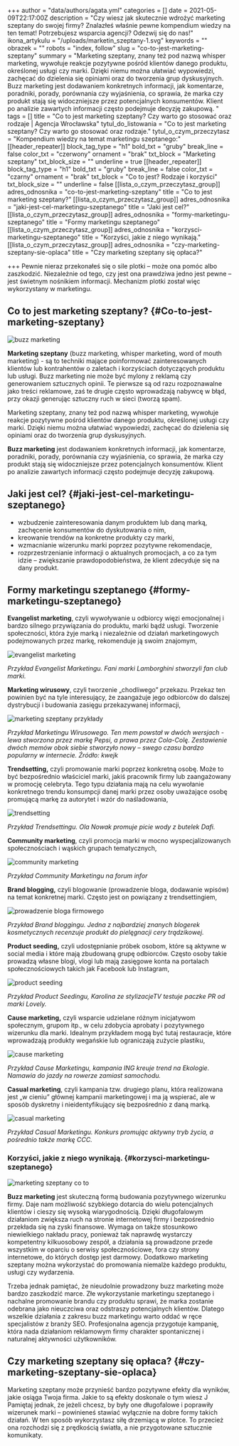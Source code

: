 +++
author = "data/authors/agata.yml"
categories = []
date = 2021-05-09T22:17:00Z
description = "Czy wiesz jak skutecznie wdrożyć marketing szeptany do swojej firmy? Znalazłeś właśnie pewne kompendium wiedzy na ten temat! Potrzebujesz wsparcia agencji? Odezwij się do nas!"
ikona_artykulu = "/uploads/marketin_szeptany-1.svg"
keywords = ""
obrazek = ""
robots = "index, follow"
slug = "co-to-jest-marketing-szeptany"
summary = "Marketing szeptany, znany też pod nazwą whisper marketing, wywołuje reakcje pozytywne pośród klientów danego produktu, określonej usługi czy marki. Dzięki niemu można ułatwiać wypowiedzi, zachęcać do dzielenia się opiniami oraz do tworzenia grup dyskusyjnych. Buzz marketing jest dodawaniem konkretnych informacji, jak komentarze, poradniki, porady, porównania czy wyjaśnienia, co sprawia, że marka czy produkt stają się widoczniejsze przez potencjalnych konsumentów. Klient po analizie zawartych informacji często podejmuje decyzję zakupową. "
tags = []
title = "Co to jest marketing szeptany? Czy warto go stosować oraz rodzaje | Agencja Wrocławska"
tytul_do_listowania = "Co to jest marketing szeptany? Czy warto go stosować oraz rodzaje."
tytul_o_czym_przeczytasz = "Kompendium wiedzy na temat marketingu szeptanego:"
[[header_repeater]]
block_tag_type = "h1"
bold_txt = "gruby"
break_line = false
color_txt = "czerwony"
ornament = "brak"
txt_block = "Marketing szeptany"
txt_block_size = ""
underline = true
[[header_repeater]]
block_tag_type = "h1"
bold_txt = "gruby"
break_line = false
color_txt = "czarny"
ornament = "brak"
txt_block = "Co to jest? Rodzaje i korzyści"
txt_block_size = ""
underline = false
[[lista_o_czym_przeczytasz_group]]
adres_odnosnika = "co-to-jest-marketing-szeptany"
title = "Co to jest marketing szeptany?"
[[lista_o_czym_przeczytasz_group]]
adres_odnosnika = "jaki-jest-cel-marketingu-szeptanego"
title = "Jaki jest cel?"
[[lista_o_czym_przeczytasz_group]]
adres_odnosnika = "formy-marketingu-szeptanego"
title = "Formy marketingu szeptanego"
[[lista_o_czym_przeczytasz_group]]
adres_odnosnika = "korzysci-marketingu-szeptanego"
title = "Korzyści, jakie z niego wynikają."
[[lista_o_czym_przeczytasz_group]]
adres_odnosnika = "czy-marketing-szeptany-sie-oplaca"
title = "Czy marketing szeptany się opłaca?"

+++
Pewnie nieraz przekonałeś się o sile plotki – może ona pomóc albo zaszkodzić. Niezależnie od tego, czy jest ona prawdziwa jedno jest pewne – jest świetnym nośnikiem informacji. Mechanizm plotki został więc wykorzystany w marketingu.

## Co to jest marketing szeptany? {#Co-to-jest-marketing-szeptany}

![buzz marketing](/uploads/marketing1.jpg)

**Marketing szeptany** (buzz marketing, whisper marketing, word of mouth marketing) - są to techniki mające poinformować zainteresowanych klientów lub kontrahentów o zaletach i korzyściach dotyczących produktu lub usługi. Buzz marketing nie może być mylony z reklamą czy generowaniem sztucznych opinii. Te pierwsze są od razu rozpoznawalne jako treści reklamowe, zaś te drugie często wprowadzają nabywcę w błąd, przy okazji generując sztuczny ruch w sieci (tworzą spam).

Marketing szeptany, znany też pod nazwą whisper marketing, wywołuje reakcje pozytywne pośród klientów danego produktu, określonej usługi czy marki. Dzięki niemu można ułatwiać wypowiedzi, zachęcać do dzielenia się opiniami oraz do tworzenia grup dyskusyjnych.

**Buzz marketing** jest dodawaniem konkretnych informacji, jak komentarze, poradniki, porady, porównania czy wyjaśnienia, co sprawia, że marka czy produkt stają się widoczniejsze przez potencjalnych konsumentów. Klient po analizie zawartych informacji często podejmuje decyzję zakupową.

## Jaki jest cel? {#jaki-jest-cel-marketingu-szeptanego}

* wzbudzenie zainteresowania danym produktem lub daną marką,  
  zachęcenie konsumentów do dyskutowania o nim,
* kreowanie trendów na konkretne produkty czy marki,
* wzmacnianie wizerunku marki poprzez pozytywne rekomendacje,
* rozprzestrzenianie informacji o aktualnych promocjach, a co za tym idzie – zwiększanie prawdopodobieństwa, że klient zdecyduje się na dany produkt.

## Formy marketingu szeptanego {#formy-marketingu-szeptanego}

**Evangelist marketing**, czyli wywoływanie u odbiorcy więzi emocjonalnej i bardzo silnego przywiązania do produktu, marki bądź usługi. Tworzenie społeczności, która żyje marką i niezależnie od działań marketingowych podejmowanych przez markę, rekomenduje ją swoim znajomym,

![evangelist marketing](/uploads/evangelist-marketing.jpg)

_Przykład Evangelist Marketingu. Fani marki Lamborghini stworzyli fan club marki._

**Marketing wirusowy**, czyli tworzenie „chodliwego” przekazu. Przekaz ten powinien być na tyle interesujący, że zaangażuje jego odbiorców do dalszej dystrybucji i budowania zasięgu przekazywanej informacji,

![marketing szeptany przykłady](/uploads/marketin2.jpg)

_Przykład Marketingu Wirusowego. Ten mem powstał w dwóch wersjach - lewa stworzona przez markę Pepsi, a prawa przez Cola-Colę. Zestawienie dwóch memów obok siebie stworzyło nowy – swego czasu bardzo popularny w internecie. Źródło: kwejk_

**Trendsetting,** czyli promowanie marki poprzez konkretną osobę. Może to być bezpośrednio właściciel marki, jakiś pracownik firmy lub zaangażowany w promocję celebryta. Tego typu działania mają na celu wywołanie konkretnego trendu konsumpcji danej marki przez osoby uważające osobę promującą markę za autorytet i wzór do naśladowania,

![trendsetting](/uploads/trendsetting.jpg)

_Przykład Trendsettingu. Ola Nowak promuje picie wody z butelek Dafi._

**Community marketing**, czyli promocja marki w mocno wyspecjalizowanych społecznościach i wąskich grupach tematycznych,

![community marketing](/uploads/community-marketing.jpg)

_Przykład Community Marketingu na forum infor_

**Brand blogging,** czyli blogowanie (prowadzenie bloga, dodawanie wpisów) na temat konkretnej marki. Często jest on powiązany z trendsettingiem,

![prowadzenie bloga firmowego](/uploads/prowadzenie-bloga-firmowego.jpg)

_Przykład Brand bloggingu. Jedna z najbardziej znanych blogerek kosmetycznych recenzuje produkt do pielęgnacji cery trądzikowej._

**Product seeding,** czyli udostępnianie próbek osobom, które są aktywne w social media i które mają zbudowaną grupę odbiorców. Często osoby takie prowadzą własne blogi, vlogi lub mają zasięgowe konta na portalach społecznościowych takich jak Facebook lub Instagram,

![product seeding](/uploads/product-seeding.jpg)

_Przykład Product Seedingu, Karolina ze stylizacjeTV testuje paczke PR od marki Lovely._

**Cause marketing,** czyli wsparcie udzielane różnym inicjatywom społecznym, grupom itp., w celu zdobycia aprobaty i pozytywnego wizerunku dla marki. Idealnym przykładem mogą być tutaj restauracje, które wprowadzają produkty wegańskie lub ograniczają zużycie plastiku,

![cause marketing](/uploads/cause-marketing.jpg)

_Przykład Cause Marketingu, kampania ING kreuje trend na Ekologie. Namawia do jazdy na rowerze zamiast samochodu._

**Casual marketing**, czyli kampania tzw. drugiego planu, która realizowana jest „w cieniu” głównej kampanii marketingowej i ma ją wspierać, ale w sposób dyskretny i nieidentyfikujący się bezpośrednio z daną marką.

![casual marketing](/uploads/casual-marketing.jpg)

_Przykład Casual Marketingu. Konkurs promując aktywny tryb życia, a pośrednio także markę CCC._

### Korzyści, jakie z niego wynikają. {#korzysci-marketingu-szeptanego}

![marketing szeptany co to](/uploads/mm2.jpg)

**Buzz marketing** jest skuteczną formą budowania pozytywnego wizerunku firmy. Daje nam możliwość szybkiego dotarcia do wielu potencjalnych klientów i cieszy się wysoką wiarygodnością. Dzięki długofalowym działaniom zwiększa ruch na stronie internetowej firmy i bezpośrednio przekłada się na zyski finansowe. Wymaga on także stosunkowo niewielkiego nakładu pracy, ponieważ tak naprawdę wystarczy kompetentny kilkuosobowy zespół, a działania są prowadzone przede wszystkim w oparciu o serwisy społecznościowe, fora czy strony internetowe, do których dostęp jest darmowy. Dodatkowo marketing szeptany można wykorzystać do promowania niemalże każdego produktu, usługi czy wydarzenia.

Trzeba jednak pamiętać, że nieudolnie prowadzony buzz marketing może bardzo zaszkodzić marce. Złe wykorzystanie marketingu szeptanego i nachalne promowanie brandu czy produktu sprawi, że marka zostanie odebrana jako nieuczciwa oraz odstraszy potencjalnych klientów. Dlatego wszelkie działania z zakresu buzz marketingu warto oddać w ręce specjalistów z branży SEO. Profesjonalna agencja przygotuje kampanię, która nada działaniom reklamowym firmy charakter spontanicznej i naturalnej aktywności użytkowników.

## Czy marketing szeptany się opłaca? {#czy-marketing-szeptany-sie-oplaca}

Marketing szeptany może przynieść bardzo pozytywne efekty dla wyników, jakie osiąga Twoja firma. Jakie to są efekty doskonale o tym wiesz J Pamiętaj jednak, że jeżeli chcesz, by były one długofalowe i poprawiły wizerunek marki – powinieneś stawiać wyłącznie na dobre formy takich działań. W ten sposób wykorzystasz siłę drzemiącą w plotce. To przecież ona rozchodzi się z prędkością światła, a nie przygotowane sztucznie komunikaty.